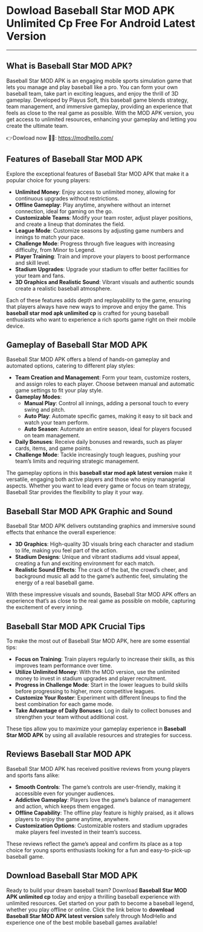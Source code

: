 # Dowload Baseball Star MOD APK Unlimited Cp Free For Android Latest Version 

---

## What is Baseball Star MOD APK?
Baseball Star MOD APK is an engaging mobile sports simulation game that lets you manage and play baseball like a pro. You can form your own baseball team, take part in exciting leagues, and enjoy the thrill of 3D gameplay. Developed by Playus Soft, this baseball game blends strategy, team management, and immersive gameplay, providing an experience that feels as close to the real game as possible. With the MOD APK version, you get access to unlimited resources, enhancing your gameplay and letting you create the ultimate team.


👉Dowload now 🦯🥎: https://modhello.com/

## Features of Baseball Star MOD APK
Explore the exceptional features of Baseball Star MOD APK that make it a popular choice for young players:

- **Unlimited Money**: Enjoy access to unlimited money, allowing for continuous upgrades without restrictions.
- **Offline Gameplay**: Play anytime, anywhere without an internet connection, ideal for gaming on the go.
- **Customizable Teams**: Modify your team roster, adjust player positions, and create a lineup that dominates the field.
- **League Mode**: Customize seasons by adjusting game numbers and innings to match your pace.
- **Challenge Mode**: Progress through five leagues with increasing difficulty, from Minor to Legend.
- **Player Training**: Train and improve your players to boost performance and skill level.
- **Stadium Upgrades**: Upgrade your stadium to offer better facilities for your team and fans.
- **3D Graphics and Realistic Sound**: Vibrant visuals and authentic sounds create a realistic baseball atmosphere.

Each of these features adds depth and replayability to the game, ensuring that players always have new ways to improve and enjoy the game. This **baseball star mod apk unlimited cp** is crafted for young baseball enthusiasts who want to experience a rich sports game right on their mobile device.

## Gameplay of Baseball Star MOD APK
Baseball Star MOD APK offers a blend of hands-on gameplay and automated options, catering to different play styles:

- **Team Creation and Management**: Form your team, customize rosters, and assign roles to each player. Choose between manual and automatic game settings to fit your play style.
- **Gameplay Modes**:
  - **Manual Play**: Control all innings, adding a personal touch to every swing and pitch.
  - **Auto Play**: Automate specific games, making it easy to sit back and watch your team perform.
  - **Auto Season**: Automate an entire season, ideal for players focused on team management.
- **Daily Bonuses**: Receive daily bonuses and rewards, such as player cards, items, and game points.
- **Challenge Mode**: Tackle increasingly tough leagues, pushing your team’s limits and requiring strategic management.

The gameplay options in this **baseball star mod apk latest version** make it versatile, engaging both active players and those who enjoy managerial aspects. Whether you want to lead every game or focus on team strategy, Baseball Star provides the flexibility to play it your way.

## Baseball Star MOD APK Graphic and Sound
Baseball Star MOD APK delivers outstanding graphics and immersive sound effects that enhance the overall experience:

- **3D Graphics**: High-quality 3D visuals bring each character and stadium to life, making you feel part of the action.
- **Stadium Designs**: Unique and vibrant stadiums add visual appeal, creating a fun and exciting environment for each match.
- **Realistic Sound Effects**: The crack of the bat, the crowd’s cheer, and background music all add to the game’s authentic feel, simulating the energy of a real baseball game.

With these impressive visuals and sounds, Baseball Star MOD APK offers an experience that’s as close to the real game as possible on mobile, capturing the excitement of every inning.

## Baseball Star MOD APK Crucial Tips
To make the most out of Baseball Star MOD APK, here are some essential tips:

- **Focus on Training**: Train players regularly to increase their skills, as this improves team performance over time.
- **Utilize Unlimited Money**: With the MOD version, use the unlimited money to invest in stadium upgrades and player recruitment.
- **Progress in Challenge Mode**: Start in the lower leagues to build skills before progressing to higher, more competitive leagues.
- **Customize Your Roster**: Experiment with different lineups to find the best combination for each game mode.
- **Take Advantage of Daily Bonuses**: Log in daily to collect bonuses and strengthen your team without additional cost.

These tips allow you to maximize your gameplay experience in **Baseball Star MOD APK** by using all available resources and strategies for success.

## Reviews Baseball Star MOD APK
Baseball Star MOD APK has received positive reviews from young players and sports fans alike:

- **Smooth Controls**: The game’s controls are user-friendly, making it accessible even for younger audiences.
- **Addictive Gameplay**: Players love the game’s balance of management and action, which keeps them engaged.
- **Offline Capability**: The offline play feature is highly praised, as it allows players to enjoy the game anytime, anywhere.
- **Customization Options**: Customizable rosters and stadium upgrades make players feel invested in their team’s success.

These reviews reflect the game’s appeal and confirm its place as a top choice for young sports enthusiasts looking for a fun and easy-to-pick-up baseball game.

## Download Baseball Star MOD APK
Ready to build your dream baseball team? Download **Baseball Star MOD APK unlimited cp** today and enjoy a thrilling baseball experience with unlimited resources. Get started on your path to become a baseball legend, whether you play offline or online. Click the link below to **download Baseball Star MOD APK latest version** safely through ModHello and experience one of the best mobile baseball games available!
